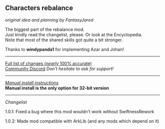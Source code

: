 ## Characters rebalance
*original idea and planning by FantasyJared*

The biggest part of the rebalance mod.  
Just kindly read the changelist, please. Or look at the Encyclopedia.  
Note that most of the shared skills got quite a bit stronger.  


Thanks to **windypanda1** for implementing Azar and Johan!

---
[Full list of changes (*nearly* 100% accurate)](https://docs.google.com/document/d/120mZExGCaLq8Vvc6D7XcMur9-v53euveqXbF9XS03Ug/edit?usp=sharing)  
[Community Discord](https://discord.gg/mdgNC4pYjR) *Don't hesitate to ask for support!*

---
[*Manual install instructions*](https://github.com/Neoshrimp/ChronoArk-gameplay-plugins#installation)  
**Manual install is the only option for 32-bit version**

---


*Changelist*

1.0.1: Fixed a bug where this mod wouldn't work without SwiftnessRework

1.0.2: Made mod compatible with ArkLib (and any mods which depend on it)


